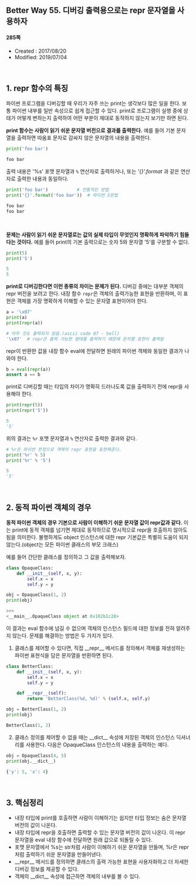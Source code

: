 ## Better Way 55. 디버깅 출력용으로는 repr 문자열을 사용하자

#### 285쪽

* Created : 2017/08/20
* Modified: 2019/07/04


<br>

## 1. repr 함수의 특징

파이썬 프로그램을 디버깅할 때 우리가 자주 쓰는 print는 생각보다 많은 일을 한다. 보통 파이썬 내부를 일반 속성으로 쉽게 접근할 수 있다. print로 프로그램이 실행 중에 상태가 어떻게 변하는지 출력하여 어떤 부분이 제대로 동작하지 않는지 보기만 하면 된다.  

**print 함수는 사람이 읽기 쉬운 문자열 버전으로 결과를 출력한다.** 예를 들어 기본 문자열을 출력하면 따옴표 문자로 감싸지 않은 문자열의 내용을 출력한다.


```python
print('foo bar')

foo bar
```

출력 내용은 '%s' 포맷 문자열과 `%` 연산자로 출력하거나, 또는 _'{}'.format_ 과 같은 연산자로 출력한 내용과 동일하다.  

```python
print('foo bar')  	       # 전통적인 방법
print('{}'.format('foo bar'))  # 파이썬 3문법

foo bar
foo bar
```

<br>

**문제는 사람이 읽기 쉬운 문자열로는 값의 실제 타입이 무엇인지 명확하게 파악하기 힘들다는 것이다.** 예를 들어 print의 기본 출력으로는 숫자 5와 문자열 '5'를 구분할 수 없다.

```python
print(5)
print('5')

5
5
```

**print로 디버깅한다면 이런 종류의 차이는 문제가 된다.** 디버깅 중에는 대부분 객체의 repr 버전을  보려고 한다. 내장 함수 `repr`은 객체의 출력가능한 표현을 반환하며, 이 표현은 객체를 가장 명확하게 이해할 수 있는 문자열 표현이어야 한다. 

```python
a = '\x07'
print(a)
print(repr(a))

# 아무 것도 출력되지 않음.(ascii code 07 - bell)
'\x07'  # repr은 출력 가능한 형태를 출력하기 때문에 문자열 표현이 출력됨
```

repr이 반환한 값을 내장 함수 eval에 전달하면 원래의 파이썬 객체와 동일한 결과가 나와야 한다.

```python
b = eval(repr(a))
assert a == b
```

print로 디버깅할 때는 타입의 차이가 명확히 드러나도록 값을 출력하기 전에 repr을 사용해야 한다.

```python
print(repr(5))
print(repr('5'))

5
'5'
```


위의 결과는 `%r` 포맷 문자열과 `%` 연산자로 출력한 결과와 같다.

```python
# %r은 파이썬 한정으로 객체의 repr 표현을 표현해준다.
print('%r' % 5)
print('%r' % '5')

5
'5'
```

<br>

## 2. 동적 파이썬 객체의 경우

**동적 파이썬 객체의 경우 기본으로 사람이 이해하기 쉬운 문자열 값이 repr값과 같다.** 이는 print에 동적 객체를 넘기면 제대로 동작하므로 명시적으로 repr을 호출하지 않아도 됨을 의미한다. 불행하게도 object 인스턴스에 대한 repr 기본값은 특별히 도움이 되지 않는다.(object는 모든 파이썬 클래스의 부모 크래스)  

예를 들어 간단한 클래스를 정의하고 그 값을 출력해보자.

```python
class OpaqueClass:
    def __init__(self, x, y):
        self.x = x
        self.y = y

obj = OpaqueClass(1, 2)
print(obj)

>>>
<__main__.OpaqueClass object at 0x102b1c28>
```

이 결과는 eval 함수에 넘길 수 없으며 객체의 인스턴스 필드에 대한 정보를 전혀 알려주지 않는다. 문제를 해결하는 방법은 두 가지가 있다.

1. 클래스를 제어할 수 있다면, 직접 \_\_repr\_\_ 메서드를 정의해서 객체를 재생성하는 파이썬 표현식을 담은 문자열을 반환하면 된다.

```python
class BetterClass:
    def __init__(self, x, y):
        self.x = x
        self.y = y

    def __repr__(self):
        return 'BetterClass(%d, %d)' % (self.x, self.y)

obj = BetterClass(1, 2)
print(obj)

BetterClass(1, 2)
```

2. 클래스 정의를 제어할 수 없을 때는 \_\_dict\_\_ 속성에 저장된 객체의 인스턴스 딕셔너리를 사용한다. 다음은 OpaqueClass 인스턴스의 내용을 출력하는 예다.

```python
obj = OpaqueClass(4, 5)
print(obj.__dict__)

{'y': 5, 'x': 4}
```

<br>

## 3. 핵심정리

* 내장 타입에 print를 호출하면 사람이 이해하기는 쉽지만 타입 정보는 숨은 문자열 버전의 값이 나온다.
* 내장 타입에 repr을 호출하면 출력할 수 있는 문자열 버전의 값이 나온다. 이 repr 문자열을 eval 내장 함수에 전달하면 원래 값으로 되돌릴 수 있다.
* 포맷 문자열에서 %s는 str처럼 사람이 이해하기 쉬운 문자열을 만들며, %r은 repr처럼 출력하기 쉬운 문자열을 만들어낸다.
* \_\_repr\_\_ 메서드를 정의하면 클래스의 출력 가능한 표현을 사용자화하고 더 자세한 디버깅 정보를 제공할 수 있다.
* 객체의 \_\_dict\_\_ 속성에 접근하면 객체의 내부를 볼 수 있다.
